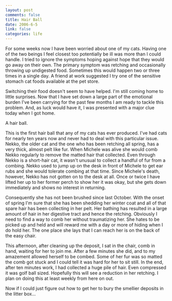 ```yaml
--- 
layout: post
comments: false
title: Hair Ball
date: 2006-6-5
link: false
categories: life
---
```

For some weeks now I have been worried about one of my cats. Having one of the  two beings I feel closest too potentially be ill was more than I could handle. I tried to ignore the symptoms hoping against hope that they would go away on their own. The primary symptom was retching and occasionally throwing up undigested food. Sometimes this would happen two or three times in a single day. A friend at work suggested I try one of the sensitive stomach cat foods available at the pet store.

Switching their food doesn't seem to have helped. I'm still coming home to little surprises. Now that I have set down a large part of the emotional burden I've been carrying for the past few months I am ready to tackle this problem. And, as luck would have it, I was presented with a major clue today when I got home.

A hair ball.

This is the first hair ball that any of my cats has ever produced. I've had cats for nearly ten years now and never had to deal with this particular issue. Nekko, the older cat and the one who has been retching all spring, has a very thick, almost pelt like fur. When Michele was alive she would comb Nekko regularly to remove the matted hair that collected. Even through Nekko is a short-hair cat, it wasn't unusual to collect a handful of fur from a combing. Nekko used to jump up on the desk in front of Michele to get ear rubs and she would tolerate combing at that time. Since Michele's death, however, Nekko has not gotten on to the desk at all. Once or twice I have lifted her up to her former perch to show her it was okay, but she gets down immediately and shows no interest in returning.

Consequently she has not been brushed since last October. With the onset of spring I'm sure that she has been shedding her winter coat and all of that spare hair has been collecting in her pelt. Her bathing has resulted in a large amount of hair in her digestive tract and hence the retching. Obviously I need to find a way to comb her without traumatizing her. She hates to be picked up and held and will reward me with a day or more of hiding when I do hold her. The one place she lays that I can reach her is on the back of the easy chair.

This afternoon, after cleaning up the deposit, I sat in the chair, comb in hand, waiting for her to join me. After a few minutes she did, and to my amazement allowed herself to be combed. Some of her fur was so matted the comb got stuck and I could tell it was hard for her to sit still. In the end, after ten minutes work, I had collected a huge pile of hair. Even compressed it was golf ball sized. Hopefully this will see a reduction in her retching. I plan on doing this at least weekly from here on out.

Now if I could just figure out how to get her to bury the smellier deposits in the litter box...
